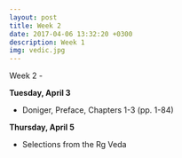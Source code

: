 ```yaml
---
layout: post
title: Week 2
date: 2017-04-06 13:32:20 +0300
description: Week 1
img: vedic.jpg
---
```

Week 2 - 



**Tuesday, April 3**
- Doniger, Preface, Chapters 1-3 (pp. 1-84)

**Thursday, April 5**
- Selections from the Rg Veda